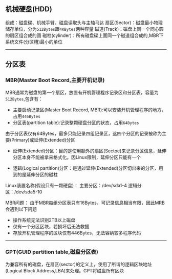 ## 机械硬盘(HDD)
组成：磁盘碟、机械手臂、磁盘读取头与主轴马达
扇区(Sector)：磁盘最小物理储存单位，分为`512Bytes`跟`4KBytes`两种容量
磁道(Track)：磁盘上同一个同心圆的扇区组合成的圆
磁柱(cylinder)：所有磁盘碟上面同一个磁道组合成的,MBR下系统文件(分区槽)最小的单位


---
## 分区表
### MBR(Master Boot Record,主要开机记录)
MBR通常为磁盘的第一个扇区，放置有开机管理程序记录区和分区表，容量为`512Bytes`,包含有：
* 主要启动记录区(Master Boot Record, MBR):可以安装开机管理程序的地方，占用`446Bytes`
* 分区表(partition table):记录整颗硬盘分区的状态，占用`64Bytes`

由于分区表仅有64Bytes，最多只能记录四组记录区，这四个分区的记录被称为主要(Primary)或延伸(Extended)分区

* 延伸(Extended)分区：目的是使用额外的扇区(Sectoe)来记录分区信息，延伸分区本身不能被拿来格式化。因Linux限制，延伸分区只能有一个

* 逻辑(Logical partition)分区：是通过延伸(Extended)分区切出来的分区，用到的是延伸分区的磁柱

Linux装置名称(假设只有一颗硬盘)：
主要分区：/dev/sda1-4
逻辑分区：/dev/sda5-10

MBR问题：
由于MBR每组分区表只有16Bytes，可记录信息相当有限，因此MRB会遇到以下问题
* 操作系统无法识别2TB以上磁盘
* 仅有一个分区区块，若损坏后无法救援
* 存放开机管理程序的区块仅有446Bytes，无法容纳较多程序代码

---

### GPT(GUID partition table,磁盘分区表)
为兼容所有的磁盘，在扇区(sector)的定义上，使用了所谓的逻辑区块地址(Logical Block Address,LBA)来处理。GPT将磁盘所有区块